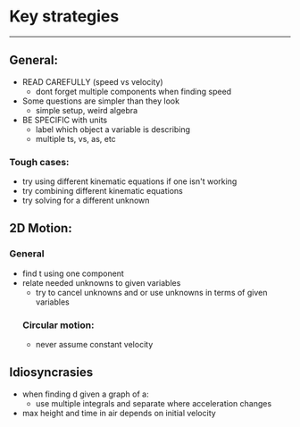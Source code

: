 # Key strategies
---
## General:
- READ CAREFULLY (speed vs velocity)
    - dont forget multiple components when finding speed
- Some questions are simpler than they look
    - simple setup, weird algebra
- BE SPECIFIC with units
    - label which object a variable is describing
    - multiple ts, vs, as, etc
### Tough cases:
- try using different kinematic equations if one isn't working
- try combining different kinematic equations
- try solving for a different unknown

## 2D Motion:
### General
- find t using one component
- relate needed unknowns to given variables
    - try to cancel unknowns and or use unknowns in terms of given variables
    ### Circular motion:
    - never assume constant velocity

## Idiosyncrasies
- when finding d given a graph of a:
    - use multiple integrals and separate where acceleration changes
- max height and time in air depends on initial velocity
